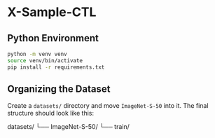 # X-Sample-CTL

## Python Environment
```bash
python -m venv venv
source venv/bin/activate  
pip install -r requirements.txt
```

## Organizing the Dataset

Create a `datasets/` directory and move `ImageNet-S-50` into it. The final structure should look like this:

datasets/ 
└── ImageNet-S-50/ 
    └── train/

